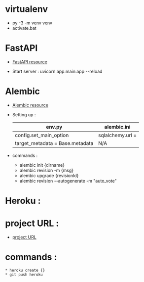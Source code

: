
# virtualenv 
 * py -3 -m venv venv
 * activate.bat

# FastAPI

* [FastAPI resource](https://fastapi.tiangolo.com/tutorial/first-steps/)


* Start server :   uvicorn app.main:app --reload


# Alembic 

  * [Alembic resource](https://alembic.sqlalchemy.org/en/latest/)

  * Setting up :

    | env.py  | alembic.ini  |
    | ----------- | ----------- |
    | config.set_main_option  | sqlalchemy.url =  |
    | target_metadata = Base.metadata  | N/A | 

  * commands :

    * alembic init {dirname}
    * alembic revision -m {msg}
    * alembic upgrade {revisionId}
    * alembic revision --autogenerate  -m "auto_vote"

# Heroku :
  # project URL : 
  * [project URL](https://git.heroku.com/basfl-fastapi.git)
  
  # commands :
    * heroku create {}
    * git push heroku 